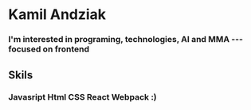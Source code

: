 # Kamil Andziak
 
 ### I'm interested in programing, technologies, AI and MMA --- focused on frontend
 
 ## Skils
 
 ### Javasript Html CSS React Webpack :)
